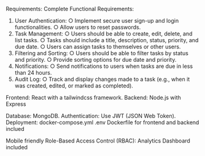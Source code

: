Requirements: Complete
Functional Requirements:
1. User Authentication:
○ Implement secure user sign-up and login functionalities.
○ Allow users to reset passwords.
2. Task Management:
○ Users should be able to create, edit, delete, and list tasks.
○ Tasks should include a title, description, status, priority, and due date.
○ Users can assign tasks to themselves or other users.
3. Filtering and Sorting:
○ Users should be able to filter tasks by status and priority.
○ Provide sorting options for due date and priority.
4. Notifications:
○ Send notifications to users when tasks are due in less than 24 hours.
5. Audit Log:
○ Track and display changes made to a task (e.g., when it was created, edited, or
marked as completed).


Frontend: React with a tailwindcss framework.
Backend: Node.js with Express 

Database:  MongoDB.
Authentication: Use JWT (JSON Web Token).
Deployment: docker-compose.yml .env Dockerfile for frontend and backend inclued

Mobile friendly
Role-Based Access Control (RBAC):
Analytics Dashboard  included
